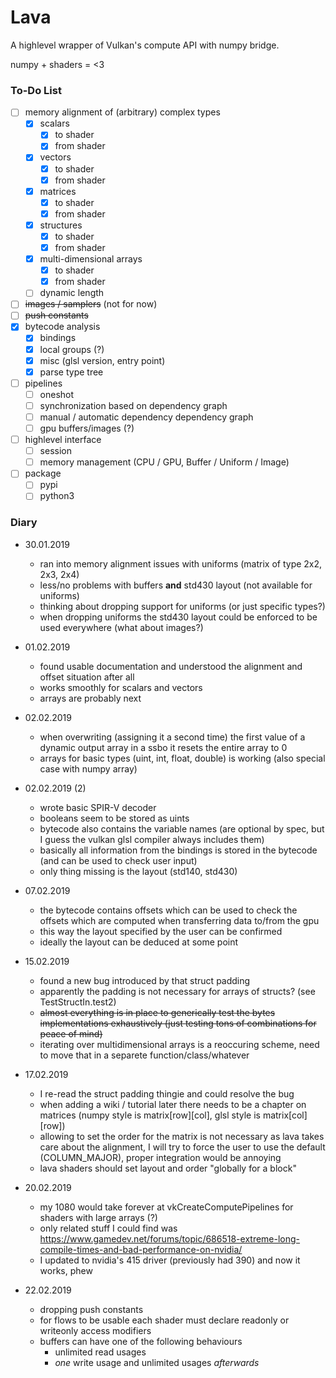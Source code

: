 # Lava

A highlevel wrapper of Vulkan's compute API with numpy bridge.

numpy + shaders = <3

### To-Do List
- [ ] memory alignment of (arbitrary) complex types
  - [x] scalars
    - [x] to shader
    - [x] from shader
  - [x] vectors
    - [x] to shader
    - [x] from shader
  - [x] matrices
    - [x] to shader
    - [x] from shader
  - [x] structures
    - [x] to shader
    - [x] from shader
  - [x] multi-dimensional arrays
    - [x] to shader
    - [x] from shader
  - [ ] dynamic length
- [ ] ~~images / samplers~~ (not for now)
- [ ] ~~push constants~~
- [x] bytecode analysis
  - [x] bindings
  - [x] local groups (?)
  - [x] misc (glsl version, entry point)
  - [x] parse type tree
- [ ] pipelines
  - [ ] oneshot
  - [ ] synchronization based on dependency graph
  - [ ] manual / automatic dependency dependency graph
  - [ ] gpu buffers/images (?)
- [ ] highlevel interface
  - [ ] session
  - [ ] memory management (CPU / GPU, Buffer / Uniform / Image)
- [ ] package
  - [ ] pypi
  - [ ] python3

### Diary

* 30.01.2019
  * ran into memory alignment issues with uniforms (matrix of type 2x2, 2x3, 2x4)
  * less/no problems with buffers **and** std430 layout (not available for uniforms) 
  * thinking about dropping support for uniforms (or just specific types?)
  * when dropping uniforms the std430 layout could be enforced to be used everywhere (what about images?)

* 01.02.2019
  * found usable documentation and understood the alignment and offset situation after all
  * works smoothly for scalars and vectors
  * arrays are probably next

* 02.02.2019
  * when overwriting (assigning it a second time) the first value of a dynamic output array in a ssbo it resets the entire array to 0
  * arrays for basic types (uint, int, float, double) is working (also special case with numpy array)

* 02.02.2019 (2)
  * wrote basic SPIR-V decoder
  * booleans seem to be stored as uints
  * bytecode also contains the variable names (are optional by spec, but I guess the vulkan glsl compiler always includes them)
  * basically all information from the bindings is stored in the bytecode (and can be used to check user input)
  * only thing missing is the layout (std140, std430)
 
* 07.02.2019
  * the bytecode contains offsets which can be used to check the offsets which are computed when transferring data to/from the gpu
  * this way the layout specified by the user can be confirmed
  * ideally the layout can be deduced at some point

* 15.02.2019
  * found a new bug introduced by that struct padding
  * apparently the padding is not necessary for arrays of structs? (see TestStructIn.test2)
  * ~~almost everything is in place to generically test the bytes implementations exhaustively (just testing tons of combinations for peace of mind)~~
  * iterating over multidimensional arrays is a reoccuring scheme, need to move that in a separete function/class/whatever

* 17.02.2019
  * I re-read the struct padding thingie and could resolve the bug
  * when adding a wiki / tutorial later there needs to be a chapter on matrices (numpy style is matrix[row][col], glsl style is matrix[col][row])
  * allowing to set the order for the matrix is not necessary as lava takes care about the alignment, I will try to force the user to use the default (COLUMN_MAJOR), proper integration would be annoying
  * lava shaders should set layout and order "globally for a block"

* 20.02.2019
  * my 1080 would take forever at vkCreateComputePipelines for shaders with large arrays (?)
  * only related stuff I could find was https://www.gamedev.net/forums/topic/686518-extreme-long-compile-times-and-bad-performance-on-nvidia/
  * I updated to nvidia's 415 driver (previously had 390) and now it works, phew

* 22.02.2019
  * dropping push constants
  * for flows to be usable each shader must declare readonly or writeonly access modifiers
  * buffers can have one of the following behaviours
    * unlimited read usages
    * _one_ write usage and unlimited usages _afterwards_